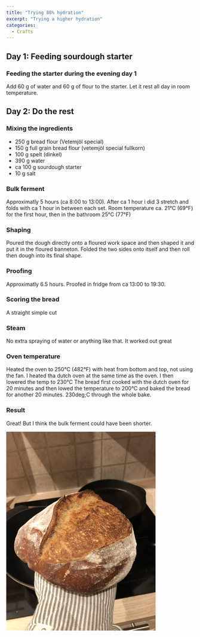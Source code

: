 ```yaml
---
title: "Trying 80% hydration"
excerpt: "Trying a higher hydration"
categories:
  - Crafts
---
```


## Day 1: Feeding sourdough starter
### Feeding the starter during the evening day 1
Add 60 g of water and 60 g of flour to the starter. Let it rest all day in room temperature.

## Day 2: Do the rest
### Mixing the ingredients
- 250 g bread flour (Vetemjöl special)
- 150 g full grain bread flour (vetemjöl special fullkorn)
- 100 g spelt (dinkel)
- 390 g water 
- ca 100 g sourdough starter
- 10 g salt

### Bulk ferment
Approximatly 5 hours (ca 8:00 to 13:00). After ca 1 hour i did 3 stretch and folds with ca 1 hour in between each set.
Room temperature ca. 21&deg;C (69&deg;F) for the first hour, then in the bathroom 25&deg;C (77&deg;F)

### Shaping
Poured the dough directly onto a floured work space and then shaped it and put it in the floured banneton. Folded the two sides onto itself and then roll then dough into its final shape.

### Proofing
Approximatly 6.5 hours. Proofed in fridge from ca 13:00 to 19:30.

### Scoring the bread
A straight simple cut

### Steam
No extra spraying of water or anything like that. It worked out great

### Oven temperature 

Heated the oven to 250&deg;C (482&deg;F) with heat from bottom and top, not using the fan. I heated tha dutch oven at the same time as the oven. I then lowered the temp to 230&deg;C The bread first cooked with the dutch oven for 20 minutes and then lowed the temperature to 200&deg;C and baked the bread for another 20 minutes. 230deg;C through the whole bake.

### Result
Great! But I think the bulk ferment could have been shorter. 

<img src="https://github.com/jemstedt/baking/blob/main/images/bread220208.jpg" alt="bread220208" width="400"/>

